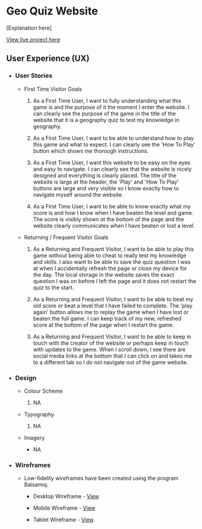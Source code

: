 # Geo Quiz Website

[Explanation here]

[View live project here](https://lee-joanne.github.io/geo-quiz/)


## User Experience (UX)

* ### User Stories
  - First Time Visitor Goals

    1. As a First Time User, I want to fully understanding what this game is and the purpose of it the moment I enter the website. I can clearly see the purpose of the game in the title of the website that it is a geography quiz to test my knowledge in geography.

    2. As a First Time User, I want to be able to understand how to play this game and what to expect. I can clearly see the 'How To Play' button which shows me thorough instructions.

    3. As a First Time User, I want this website to be easy on the eyes and easy to navigate. I can clearly see that the website is nicely designed and everything is clearly placed. The title of the website is large at the header, the 'Play' and 'How To Play' buttons are large and very visible so I know exactly how to navigate myself around the website. 

    4. As a First Time User, I want to be able to know exactly what my score is and how I know when I have beaten the level and game. The score is visibly shown at the bottom of the page and the website clearly communicates when I have beaten or lost a level. 
 
  - Returning / Frequent Visitor Goals

    1. As a Returning and Frequent Visitor, I want to be able to play this game without being able to cheat to really test my knowledge and skills. I also want to be able to save the quiz question I was at when I accidentally refresh the page or close my device for the day. The local storage in the website saves the exact question I was on before I left the page and it does not restart the quiz to the start. 

    2. As a Returning and Frequent Visitor, I want to be able to beat my old score or beat a level that I have failed to complete. The 'play again' button allows me to replay the game when I have lost or beaten the full game. I can keep track of my new, refreshed score at the bottom of the page when I restart the game. 

    3. As a Returning and Frequent Visitor, I want to be able to keep in touch with the creator of the website or perhaps keep in touch with updates to the game. When I scroll down, I see there are social media links at the bottom that I can click on and takes me to a different tab so I do not navigate out of the game website.


* ### Design
  - Colour Scheme

    1. NA

  - Typography

    1. NA

  - Imagery

    - NA

* ### Wireframes
  - Low-fidelity wireframes have been created using the program Balsamiq.

    - Desktop Wireframe - [View](assets/documentation/desktop-wireframe.png) 

    - Mobile Wireframe - [View](assets/documentation/mobile-wireframe.png)

    - Tablet Wireframe - [View](assets/documentation/tablet-wireframe.png) 